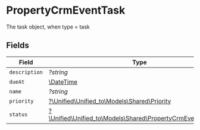 # PropertyCrmEventTask

The task object, when type = task


## Fields

| Field                                                                                                              | Type                                                                                                               | Required                                                                                                           | Description                                                                                                        |
| ------------------------------------------------------------------------------------------------------------------ | ------------------------------------------------------------------------------------------------------------------ | ------------------------------------------------------------------------------------------------------------------ | ------------------------------------------------------------------------------------------------------------------ |
| `description`                                                                                                      | *?string*                                                                                                          | :heavy_minus_sign:                                                                                                 | N/A                                                                                                                |
| `dueAt`                                                                                                            | [\DateTime](https://www.php.net/manual/en/class.datetime.php)                                                      | :heavy_minus_sign:                                                                                                 | N/A                                                                                                                |
| `name`                                                                                                             | *?string*                                                                                                          | :heavy_minus_sign:                                                                                                 | N/A                                                                                                                |
| `priority`                                                                                                         | [?\Unified\Unified_to\Models\Shared\Priority](../../Models/Shared/Priority.md)                                     | :heavy_minus_sign:                                                                                                 | N/A                                                                                                                |
| `status`                                                                                                           | [?\Unified\Unified_to\Models\Shared\PropertyCrmEventTaskStatus](../../Models/Shared/PropertyCrmEventTaskStatus.md) | :heavy_minus_sign:                                                                                                 | N/A                                                                                                                |